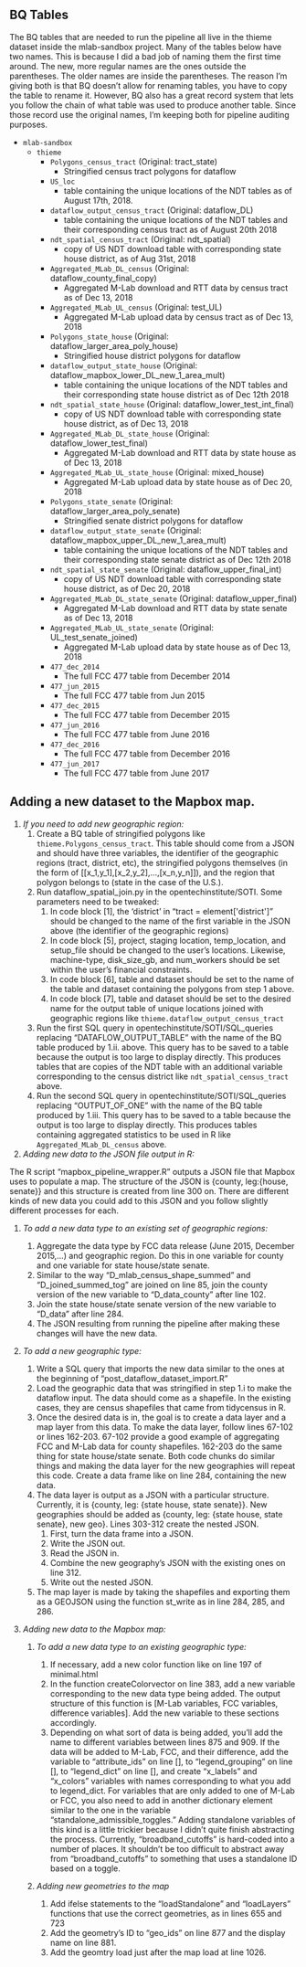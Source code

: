 ## BQ Tables
The BQ tables that are needed to run the pipeline all live in the thieme dataset inside the mlab-sandbox project. Many of the tables below have two names. This is because I did a bad job of naming them the first time around. The new, more regular names are the ones outside the parentheses. The older names are inside the parentheses. The reason I’m giving both is that BQ doesn’t allow for renaming tables, you have to copy the table to rename it. However, BQ also has a great record system that lets you follow the chain of what table was used to produce another table. Since those record use the original names, I’m keeping both for pipeline auditing purposes. 

- `mlab-sandbox`
  - `thieme`
     - `Polygons_census_tract` (Original: tract_state)
        - Stringified census tract polygons for dataflow
     - `US_loc`
        - table containing the unique locations of the NDT tables as of August 17th, 2018.
     - `dataflow_output_census_tract` (Original: dataflow_DL)
        - table containing the unique locations of the NDT tables and their corresponding census tract as of August 20th 2018
     - `ndt_spatial_census_tract` (Original: ndt_spatial)
        - copy of US NDT download table with corresponding state house district, as of Aug 31st, 2018
     - `Aggregated_MLab_DL_census` (Original: dataflow_county_final_copy)
        - Aggregated M-Lab download and RTT data by census tract as of Dec 13, 2018
     - `Aggregated_MLab_UL_census` (Original: test_UL)
        - Aggregated M-Lab upload data by census tract as of Dec 13, 2018
     - `Polygons_state_house` (Original: dataflow_larger_area_poly_house)
        - Stringified house district polygons for dataflow
     - `dataflow_output_state_house` (Original: dataflow_mapbox_lower_DL_new_1_area_mult)
        - table containing the unique locations of the NDT tables and their corresponding state house district as of Dec 12th 2018
     - `ndt_spatial_state_house` (Original: dataflow_lower_test_int_final)
        - copy of US NDT download table with corresponding state house district, as of Dec 13, 2018
     - `Aggregated_MLab_DL_state_house` (Original: dataflow_lower_test_final)
        - Aggregated M-Lab download and RTT data by state house as of Dec 13, 2018
     - `Aggregated_MLab_UL_state_house` (Original: mixed_house)
        - Aggregated M-Lab upload data by state house as of Dec 20, 2018
     - `Polygons_state_senate` (Original: dataflow_larger_area_poly_senate)
        - Stringified senate district polygons for dataflow
     - `dataflow_output_state_senate` (Original: dataflow_mapbox_upper_DL_new_1_area_mult)
        - table containing the unique locations of the NDT tables and their corresponding state senate district as of Dec 12th 2018
     - `ndt_spatial_state_senate` (Original: dataflow_upper_final_int)
        - copy of US NDT download table with corresponding state house district, as of Dec 20, 2018
     - `Aggregated_MLab_DL_state_senate` (Original: dataflow_upper_final)
        - Aggregated M-Lab download and RTT data by state senate as of Dec 13, 2018
     - `Aggregated_MLab_UL_state_senate` (Original: UL_test_senate_joined)
        - Aggregated M-Lab upload data by state house as of Dec 13, 2018
     - `477_dec_2014`
        - The full FCC 477 table from December 2014
     - `477_jun_2015`
        - The full FCC 477 table from Jun 2015
     - `477_dec_2015`
        - The full FCC 477 table from December 2015
     - `477_jun_2016`
        - The full FCC 477 table from June 2016
     - `477_dec_2016`
        - The full FCC 477 table from December 2016
     - `477_jun_2017`
        - The full FCC 477 table from June 2017

## Adding a new dataset to the Mapbox map. 
1. _If you need to add new geographic region:_
     1. Create a BQ table of stringified polygons like `thieme.Polygons_census_tract`. This table should come from a JSON and should have three variables, the identifier of the geographic regions (tract, district, etc), the stringified polygons themselves (in the form of [[x_1,y_1],[x_2,y_2],…,[x_n,y_n]]), and the region that polygon belongs to (state in the case of the U.S.).
     2. Run dataflow_spatial_join.py in the opentechinstitute/SOTI. Some parameters need to be tweaked:
        1. In code block [1], the ‘district’ in  “tract = element['district']” should be changed to the name of the first variable in the JSON above (the identifier of the geographic regions)
        2. In code block [5], project, staging location, temp_location, and setup_file should be changed to the user’s locations. Likewise, machine-type, disk_size_gb, and num_workers should be set within the user’s financial constraints. 
        3. In code block [6], table and dataset should be set to the name of the table and dataset containing the polygons from step 1 above. 
        4. In code block [7], table and dataset should be set to the desired name for the output table of unique locations joined with geographic regions like `thieme.dataflow_output_census_tract`
     3. Run the first SQL query in opentechinstitute/SOTI/SQL_queries replacing “DATAFLOW_OUTPUT_TABLE” with the name of the BQ table produced by 1.ii. above. This query has to be saved to a table because the output is too large to display directly. This produces tables that are copies of the NDT table with an additional variable corresponding to the census district like `ndt_spatial_census_tract` above. 
     4. Run the second SQL query in opentechinstitute/SOTI/SQL_queries replacing “OUTPUT_OF_ONE” with the name of the BQ table produced by 1.iii. This query has to be saved to a table because the output is too large to display directly. This produces tables containing aggregated statistics to be used in R like `Aggregated_MLab_DL_census` above.
2. _Adding new data to the JSON file output in R:_

The R script “mapbox_pipeline_wrapper.R” outputs a JSON file that Mapbox uses to populate a map. The structure of the JSON is {county, leg:{house, senate}} and this structure is created from line 300 on. There are different kinds of new data you could add to this JSON and you follow slightly different processes for each. 

   1. _To add a new data type to an existing set of geographic regions:_	
       1. Aggregate the data type by FCC data release (June 2015, December 2015,…) and geographic region. Do this in one variable for county and one variable for state house/state senate. 
       2. Similar to the way “D_mlab_census_shape_summed” and “D_joined_summed_tog” are joined on line 85, join the county version of the new variable to “D_data_county” after line 102. 
       3. Join the state house/state senate version of the new variable to “D_data” after line 284.
       4. The JSON resulting from running the pipeline after making these changes will have the new data.
   2. _To add a new geographic type:_
       1. Write a SQL query that imports the new data similar to the ones at the beginning of “post_dataflow_dataset_import.R” 
       2. Load the geographic data that was stringified in step 1.i to make the dataflow input. The data should come as a shapefile. In the existing cases, they are census shapefiles that came from tidycensus in R. 
       3. Once the desired data is in, the goal is to create a data layer and a map layer from this data. To make the data layer, follow lines 67-102 or lines 162-203. 67-102 provide a good example of aggregating FCC and M-Lab data for county shapefiles. 162-203 do the same thing for state house/state senate. Both code chunks do similar things and making the data layer for the new geographies will repeat this code. Create a data frame like on line 284, containing the new data.
       4. The data layer is output as a JSON with a particular structure. Currently, it is {county, leg: {state house, state senate}}. New geographies should be added as {county, leg: {state house, state senate}, new geo}. Lines 303-312 create the nested JSON.
          1. First, turn the data frame into a JSON.
          2. Write the JSON out.
          3. Read the JSON in.
          4. Combine the new geography’s JSON with the existing ones on line 312. 
          5. Write out the nested JSON.
       5. The map layer is made by taking the shapefiles and exporting them as a GEOJSON using the function st_write as in line 284, 285, and 286. 
       
3. _Adding new data to the Mapbox map:_
    1. _To add a new data type to an existing geographic type:_
        1. If necessary, add a new color function like on line 197 of minimal.html
        2. In the function createColorvector on line 383, add a new variable corresponding to the new data type being added. The output structure of this function is [M-Lab variables, FCC variables, difference variables]. Add the new variable to these sections accordingly.
        3. Depending on what sort of data is being added, you’ll add the name to different variables between lines 875 and 909. If the data will be added to M-Lab, FCC, and their difference, add the variable to “attribute_ids” on line [], to “legend_grouping” on line [], to “legend_dict” on line [], and create “x_labels” and “x_colors” variables with names corresponding to what you add to legend_dict. For variables that are only added to one of M-Lab or FCC, you also need to add in another dictionary element similar to the one in the variable “standalone_admissible_toggles.” Adding standalone variables of this kind is a little trickier because I didn’t quite finish abstracting the process. Currently, “broadband_cutoffs” is hard-coded into a number of places. It shouldn’t be too difficult to abstract away from “broadband_cutoffs” to something that uses a standalone ID based on a toggle. 

    2. _Adding new geometries to the map_
        1. Add ifelse statements to the “loadStandalone” and “loadLayers” functions that use the correct geometries, as in lines 655 and 723
        2. Add the geometry’s ID to “geo_ids” on line 877 and the display name on line 881.
        3. Add the geomtry load just after the map load at line 1026.

		
